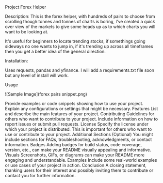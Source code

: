 Project Forex Helper

Description:
This is the forex helper, with hundreds of pairs to choose from scrolling though tonnes and tonnes of charts is boring,
I've created a quick over view of the markets to give some heads up as to which charts you will want to be looking at.

It's useful for beginners to locate trending stocks, if somethings going sideways no one wants to jump in, if it's trending up across
all timeframes then you get a better idea of the general direction.

Installation:

Uses requests, pandas and yfinance. I will add a requirements.txt file soon but any level of install will work.

Usage

![Sample Image](forex pairs snippet.png)

Provide examples or code snippets showing how to use your project. Explain any configurations or settings that might be necessary.
Features
List and describe the main features of your project.
Contributing
Guidelines for others who want to contribute to your project. Include information on how to report issues or submit pull requests.
License
Specify the license under which your project is distributed. This is important for others who want to use or contribute to your project.
Additional Sections (Optional)
You might include sections for FAQs, troubleshooting, acknowledgments, or contact information.
Badges
Adding badges for build status, code coverage, version, etc., can make your README visually appealing and informative.
Visuals
Screenshots, GIFs, or diagrams can make your README more engaging and understandable.
Examples
Include some real-world examples or use cases of your project in action.
Conclusion
A closing statement, thanking users for their interest and possibly inviting them to contribute or contact you for further information.
